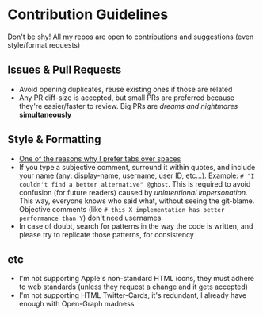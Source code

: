 # Contribution Guidelines
Don't be shy! All my repos are open to contributions and suggestions (even style/format requests)

## Issues & Pull Requests
- Avoid opening duplicates, reuse existing ones if those are related
- Any PR diff-size is accepted, but small PRs are preferred because they're easier/faster to review. Big PRs are *dreams and nightmares* **simultaneously**

## Style & Formatting
- [One of the reasons why I prefer tabs over spaces](https://dev.to/alexandersandberg/why-we-should-default-to-tabs-instead-of-spaces-for-an-accessible-first-environment-101f)
- If you type a subjective comment, surround it within quotes, and include your name (any: display-name, username, user ID, etc...). Example: `# "I couldn't find a better alternative" @ghost`. This is required to avoid confusion (for future readers) caused by *unintentional impersonation*. This way, everyone knows who said what, without seeing the git-blame. Objective comments (like `# this X implementation has better performance than Y`) don't need usernames
- In case of doubt, search for patterns in the way the code is written, and please try to replicate those patterns, for consistency

## etc
- I'm not supporting Apple's non-standard HTML icons, they must adhere to web standards (unless they request a change and it gets accepted)
- I'm not supporting HTML Twitter-Cards, it's redundant, I already have enough with Open-Graph madness
